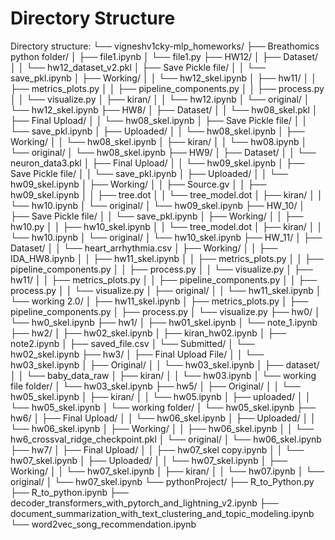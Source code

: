 # Directory Structure 

Directory structure:
└── vigneshv1cky-mlp_homeworks/
    ├── Breathomics python folder/
    │   ├── file1.ipynb
    │   └── file1.py
    ├── HW12/
    │   ├── Dataset/
    │   │   └── hw12_dataset_v2.pkl
    │   ├── Save Pickle file/
    │   │   └── save_pkl.ipynb
    │   ├── Working/
    │   │   └── hw12_skel.ipynb
    │   ├── hw11/
    │   │   ├── metrics_plots.py
    │   │   ├── pipeline_components.py
    │   │   ├── process.py
    │   │   └── visualize.py
    │   ├── kiran/
    │   │   └── hw12.ipynb
    │   └── original/
    │       └── hw12_skel.ipynb
    ├── HW8/
    │   ├── Dataset/
    │   │   └── hw08_skel.pkl
    │   ├── Final Upload/
    │   │   └── hw08_skel.ipynb
    │   ├── Save Pickle file/
    │   │   └── save_pkl.ipynb
    │   ├── Uploaded/
    │   │   └── hw08_skel.ipynb
    │   ├── Working/
    │   │   └── hw08_skel.ipynb
    │   ├── kiran/
    │   │   └── hw08.ipynb
    │   └── original/
    │       └── hw08_skel.ipynb
    ├── HW9/
    │   ├── Dataset/
    │   │   └── neuron_data3.pkl
    │   ├── Final Upload/
    │   │   └── hw09_skel.ipynb
    │   ├── Save Pickle file/
    │   │   └── save_pkl.ipynb
    │   ├── Uploaded/
    │   │   └── hw09_skel.ipynb
    │   ├── Working/
    │   │   ├── Source.gv
    │   │   ├── hw09_skel.ipynb
    │   │   ├── tree.dot
    │   │   └── tree_model.dot
    │   ├── kiran/
    │   │   └── hw10.ipynb
    │   └── original/
    │       └── hw09_skel.ipynb
    ├── HW_10/
    │   ├── Save Pickle file/
    │   │   └── save_pkl.ipynb
    │   ├── Working/
    │   │   ├── hw10.py
    │   │   ├── hw10_skel.ipynb
    │   │   └── tree_model.dot
    │   ├── kiran/
    │   │   └── hw10.ipynb
    │   └── original/
    │       └── hw10_skel.ipynb
    ├── HW_11/
    │   ├── Dataset/
    │   │   └── heart_arrhythmia.csv
    │   ├── Working/
    │   │   ├── IDA_HW8.ipynb
    │   │   ├── hw11_skel.ipynb
    │   │   ├── metrics_plots.py
    │   │   ├── pipeline_components.py
    │   │   ├── process.py
    │   │   └── visualize.py
    │   ├── hw11/
    │   │   ├── metrics_plots.py
    │   │   ├── pipeline_components.py
    │   │   ├── process.py
    │   │   └── visualize.py
    │   ├── original/
    │   │   └── hw11_skel.ipynb
    │   └── working 2.0/
    │       ├── hw11_skel.ipynb
    │       ├── metrics_plots.py
    │       ├── pipeline_components.py
    │       ├── process.py
    │       └── visualize.py
    ├── hw0/
    │   └── hw0_skel.ipynb
    ├── hw1/
    │   ├── hw01_skel.ipynb
    │   └── note_1.ipynb
    ├── hw2/
    │   ├── hw02_skel.ipynb
    │   ├── kiran_hw02.ipynb
    │   ├── note2.ipynb
    │   ├── saved_file.csv
    │   └── Submitted/
    │       └── hw02_skel.ipynb
    ├── hw3/
    │   ├── Final Upload File/
    │   │   └── hw03_skel.ipynb
    │   ├── Original/
    │   │   └── hw03_skel.ipynb
    │   ├── dataset/
    │   │   └── baby_data_raw
    │   ├── kiran/
    │   │   └── hw03.ipynb
    │   └── working file folder/
    │       └── hw03_skel.ipynb
    ├── hw5/
    │   ├── Original/
    │   │   └── hw05_skel.ipynb
    │   ├── kiran/
    │   │   └── hw05.ipynb
    │   ├── uploaded/
    │   │   └── hw05_skel.ipynb
    │   └── working folder/
    │       └── hw05_skel.ipynb
    ├── hw6/
    │   ├── Final Upload/
    │   │   └── hw06_skel.ipynb
    │   ├── Uploaded/
    │   │   └── hw06_skel.ipynb
    │   ├── Working/
    │   │   ├── hw06_skel.ipynb
    │   │   └── hw6_crossval_ridge_checkpoint.pkl
    │   └── original/
    │       └── hw06_skel.ipynb
    ├── hw7/
    │   ├── Final Upload/
    │   │   ├── hw07_skel copy.ipynb
    │   │   └── hw07_skel.ipynb
    │   ├── Uploaded/
    │   │   └── hw07_skel.ipynb
    │   ├── Working/
    │   │   └── hw07_skel.ipynb
    │   ├── kiran/
    │   │   └── hw07.ipynb
    │   └── original/
    │       └── hw07_skel.ipynb
    └── pythonProject/
        ├── R_to_Python.py
        ├── R_to_python.ipynb
        ├── decoder_transformers_with_pytorch_and_lightning_v2.ipynb
        ├── document_summarization_with_text_clustering_and_topic_modeling.ipynb
        └── word2vec_song_recommendation.ipynb
